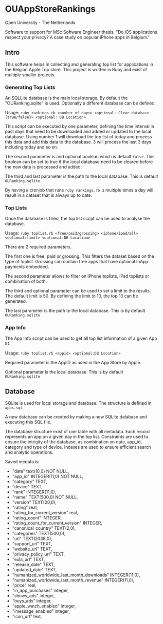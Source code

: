 # OUAppStoreRankings

Open University - The Netherlands

Software to support for MSc Software Engineer thesis, "Do iOS applications respect your privacy? A case study on popular iPhone apps in Belgium."

## Intro

This software helps in collecting and generating top list for applications in the Belgian Apple Top store.
This project is written in Ruby and exist of multiple smaller projects.

### Generating Top Lists

An SQLLite database is the main local storage. By default the "OURanking.sqlite" is used. Optionally a different database can be defined.

Usage:
`ruby rankings.rb <number_of_days> <optional: Clear database {true/false}> <optional: DB Location>`

This script can be executed by one parameter, defining the time interval in past days that need to be downloaded and added or updated to the local database. Using number 1 will download the top list of today and process this data and add this data to the database. 3 will process the last 3 days including today and so on.

The second parameter is and optional boolean which is default `false`. This boolean can be set to true if the local database need to be cleared before the new data is processed and added.

The third and last parameter is the path to the local database. This is default `OURanking.sqlite`

By having a cronjob that runs `ruby rankings.rb 1` multiple times a day will result in a dataset that is always up to date.

### Top Lists

Once the database is filled, the top list script can be used to analyse the database.

Usage:
`ruby toplist.rb <free/paid/grossing> <iphone/ipad/all> <optional:limit> <optional:DB Location>`

There are 2 required parameters.

The first one is free, paid or grossing. This filters the dataset based on the type of toplist.
Grossing can contain free apps that have optional InApp payments embedded.

The second parameter allows to filter on iPhone toplists, iPad toplists or combination of both.

The third and optional parameter can be used to set a limit to the results. The default limit is 50. By defining the limit to 10, the top 10 can be generated.

The last parameter is the path to the local database. This is by default `OURanking.sqlite` 

### App Info

The App Info script can be used to get all top list information of a given App ID.

Usage:
`ruby toplist.rb <appid> <optional:DB Location>`

Required parameter is the AppID as used in the App Store by Apple.

Optional parameter is the local database. This is by default `OURanking.sqlite` 

## Database

SQLite is used for local storage and database. The structure is defined in `apps.sql` 

A new database can be created by making a new SQLite database and executing this SQL file.

The database structure exist of one table with all metadata. Each record represents an app on a given day in the top list.
Constraints are used to ensure the intrigity of the database, as combination on date, app_id, category and type of device.
Indexes are used to ensure efficient search and analytic operations.

Saved medata is:

- "date" text(10,0) NOT NULL,
- "app_id" INTEGER(11,0) NOT NULL,
- "category" TEXT,
- "device" TEXT,
- "rank" INTEGER(11,0),
- "name" TEXT(500,0) NOT NULL,
- "version" TEXT(20,0),
- "rating" real,
- "rating_for_current_version" real,
- "rating_count" INTEGER,
- "rating_count_for_current_version" INTEGER,
- "canonical_country" TEXT(2,0),
- "categories" TEXT(500,0),
- "url" TEXT(2038,0),
- "support_url" TEXT,
- "website_url" TEXT,
- "privacy_policy_url" TEXT,
- "eula_url" TEXT,
- "release_date" TEXT,
- "updated_date" TEXT,
- "humanized_worldwide_last_month_downloads" INTEGER(11,0),
- "humanized_worldwide_last_month_revenue" INTEGER(11,0),
- "price" real,
- "in_app_purchases" integer,
- "shows_ads" integer,
- "buys_ads" integer,
- "apple_watch_enabled" integer,
- "imessage_enabled" integer,
- "icon_url" text,
